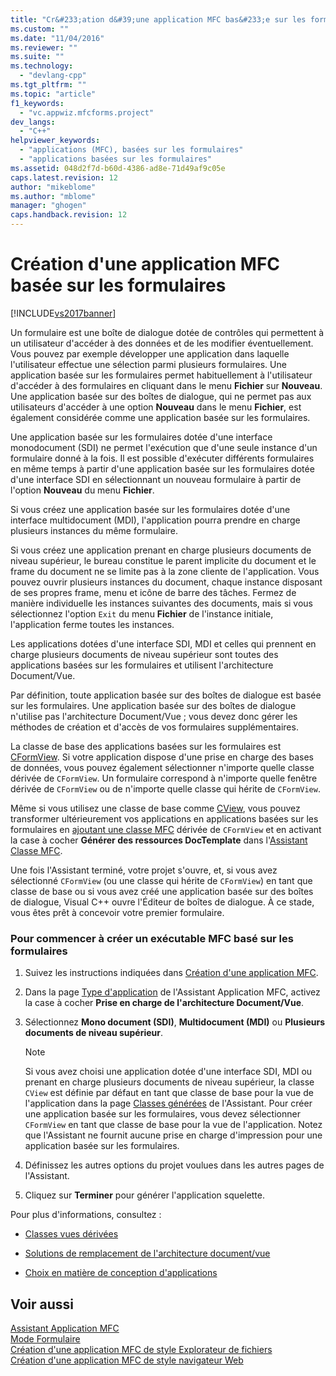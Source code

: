```yaml
---
title: "Cr&#233;ation d&#39;une application MFC bas&#233;e sur les formulaires | Microsoft Docs"
ms.custom: ""
ms.date: "11/04/2016"
ms.reviewer: ""
ms.suite: ""
ms.technology: 
  - "devlang-cpp"
ms.tgt_pltfrm: ""
ms.topic: "article"
f1_keywords: 
  - "vc.appwiz.mfcforms.project"
dev_langs: 
  - "C++"
helpviewer_keywords: 
  - "applications (MFC), basées sur les formulaires"
  - "applications basées sur les formulaires"
ms.assetid: 048d2f7d-b60d-4386-ad8e-71d49af9c05e
caps.latest.revision: 12
author: "mikeblome"
ms.author: "mblome"
manager: "ghogen"
caps.handback.revision: 12
---
```

# Cr&#233;ation d&#39;une application MFC bas&#233;e sur les formulaires
[!INCLUDE[vs2017banner](../../assembler/inline/includes/vs2017banner.md)]

Un formulaire est une boîte de dialogue dotée de contrôles qui permettent à un utilisateur d'accéder à des données et de les modifier éventuellement.  Vous pouvez par exemple développer une application dans laquelle l'utilisateur effectue une sélection parmi plusieurs formulaires.  Une application basée sur les formulaires permet habituellement à l'utilisateur d'accéder à des formulaires en cliquant dans le menu **Fichier** sur **Nouveau**.  Une application basée sur des boîtes de dialogue, qui ne permet pas aux utilisateurs d'accéder à une option **Nouveau** dans le menu **Fichier**, est également considérée comme une application basée sur les formulaires.  
  
 Une application basée sur les formulaires dotée d'une interface monodocument \(SDI\) ne permet l'exécution que d'une seule instance d'un formulaire donné à la fois.  Il est possible d'exécuter différents formulaires en même temps à partir d'une application basée sur les formulaires dotée d'une interface SDI en sélectionnant un nouveau formulaire à partir de l'option **Nouveau** du menu **Fichier**.  
  
 Si vous créez une application basée sur les formulaires dotée d'une interface multidocument \(MDI\), l'application pourra prendre en charge plusieurs instances du même formulaire.  
  
 Si vous créez une application prenant en charge plusieurs documents de niveau supérieur, le bureau constitue le parent implicite du document et le frame du document ne se limite pas à la zone cliente de l'application.  Vous pouvez ouvrir plusieurs instances du document, chaque instance disposant de ses propres frame, menu et icône de barre des tâches.  Fermez de manière individuelle les instances suivantes des documents, mais si vous sélectionnez l'option `Exit` du menu **Fichier** de l'instance initiale, l'application ferme toutes les instances.  
  
 Les applications dotées d'une interface SDI, MDI et celles qui prennent en charge plusieurs documents de niveau supérieur sont toutes des applications basées sur les formulaires et utilisent l'architecture Document\/Vue.  
  
 Par définition, toute application basée sur des boîtes de dialogue est basée sur les formulaires.  Une application basée sur des boîtes de dialogue n'utilise pas l'architecture Document\/Vue ; vous devez donc gérer les méthodes de création et d'accès de vos formulaires supplémentaires.  
  
 La classe de base des applications basées sur les formulaires est [CFormView](../../mfc/reference/cformview-class.md).  Si votre application dispose d'une prise en charge des bases de données, vous pouvez également sélectionner n'importe quelle classe dérivée de `CFormView`.  Un formulaire correspond à n'importe quelle fenêtre dérivée de `CFormView` ou de n'importe quelle classe qui hérite de `CFormView`.  
  
 Même si vous utilisez une classe de base comme [CView](../../mfc/reference/cview-class.md), vous pouvez transformer ultérieurement vos applications en applications basées sur les formulaires en [ajoutant une classe MFC](../../mfc/reference/adding-an-mfc-class.md) dérivée de `CFormView` et en activant la case à cocher **Générer des ressources DocTemplate** dans l'[Assistant Classe MFC](../../mfc/reference/document-template-strings-mfc-add-class-wizard.md).  
  
 Une fois l'Assistant terminé, votre projet s'ouvre, et, si vous avez sélectionné `CFormView` \(ou une classe qui hérite de `CFormView`\) en tant que classe de base ou si vous avez créé une application basée sur des boîtes de dialogue, Visual C\+\+ ouvre l'Éditeur de boîtes de dialogue.  À ce stade, vous êtes prêt à concevoir votre premier formulaire.  
  
### Pour commencer à créer un exécutable MFC basé sur les formulaires  
  
1.  Suivez les instructions indiquées dans [Création d'une application MFC](../../mfc/reference/creating-an-mfc-application.md).  
  
2.  Dans la page [Type d'application](../../mfc/reference/application-type-mfc-application-wizard.md) de l'Assistant Application MFC, activez la case à cocher **Prise en charge de l'architecture Document\/Vue**.  
  
3.  Sélectionnez **Mono document \(SDI\)**, **Multidocument \(MDI\)** ou **Plusieurs documents de niveau supérieur**.  
  
    > [!NOTE]
    >  Si vous avez choisi une application dotée d'une interface SDI, MDI ou prenant en charge plusieurs documents de niveau supérieur, la classe `CView` est définie par défaut en tant que classe de base pour la vue de l'application dans la page [Classes générées](../../mfc/reference/generated-classes-mfc-application-wizard.md) de l'Assistant.  Pour créer une application basée sur les formulaires, vous devez sélectionner `CFormView` en tant que classe de base pour la vue de l'application.  Notez que l'Assistant ne fournit aucune prise en charge d'impression pour une application basée sur les formulaires.  
  
4.  Définissez les autres options du projet voulues dans les autres pages de l'Assistant.  
  
5.  Cliquez sur **Terminer** pour générer l'application squelette.  
  
 Pour plus d'informations, consultez :  
  
-   [Classes vues dérivées](../../mfc/derived-view-classes-available-in-mfc.md)  
  
-   [Solutions de remplacement de l'architecture document\/vue](../../mfc/alternatives-to-the-document-view-architecture.md)  
  
-   [Choix en matière de conception d'applications](../../mfc/application-design-choices.md)  
  
## Voir aussi  
 [Assistant Application MFC](../../mfc/reference/mfc-application-wizard.md)   
 [Mode Formulaire](../../mfc/form-views-mfc.md)   
 [Création d'une application MFC de style Explorateur de fichiers](../../mfc/reference/creating-a-file-explorer-style-mfc-application.md)   
 [Création d'une application MFC de style navigateur Web](../../mfc/reference/creating-a-web-browser-style-mfc-application.md)